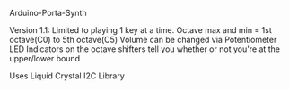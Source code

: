  Arduino-Porta-Synth

Version 1.1:
Limited to playing 1 key at a time.
Octave max and min = 1st octave(C0) to 5th octave(C5)
Volume can be changed via Potentiometer
LED Indicators on the octave shifters tell you whether 
or not you're at the upper/lower bound

Uses Liquid Crystal I2C Library
